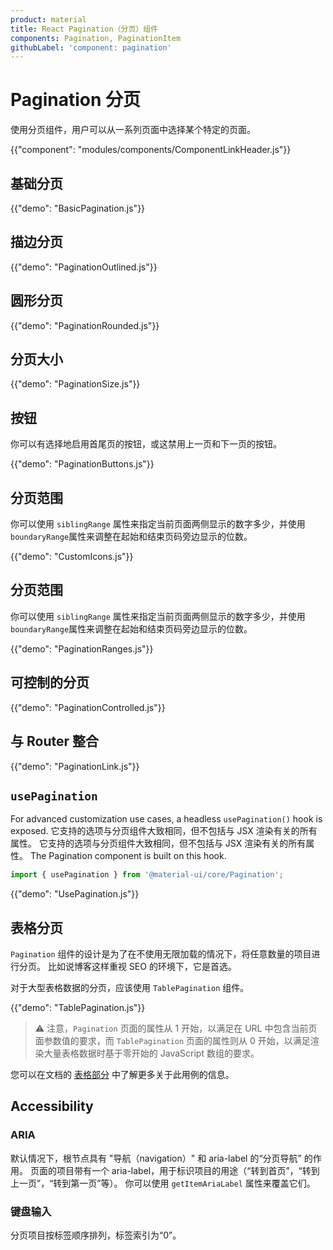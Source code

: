 ```yaml
---
product: material
title: React Pagination（分页）组件
components: Pagination, PaginationItem
githubLabel: 'component: pagination'
---
```


# Pagination 分页

<p class="description">使用分页组件，用户可以从一系列页面中选择某个特定的页面。</p>

{{"component": "modules/components/ComponentLinkHeader.js"}}

## 基础分页

{{"demo": "BasicPagination.js"}}

## 描边分页

{{"demo": "PaginationOutlined.js"}}

## 圆形分页

{{"demo": "PaginationRounded.js"}}

## 分页大小

{{"demo": "PaginationSize.js"}}

## 按钮

你可以有选择地启用首尾页的按钮，或这禁用上一页和下一页的按钮。

{{"demo": "PaginationButtons.js"}}

## 分页范围

你可以使用 `siblingRange` 属性来指定当前页面两侧显示的数字多少，并使用`boundaryRange`属性来调整在起始和结束页码旁边显示的位数。

{{"demo": "CustomIcons.js"}}

## 分页范围

你可以使用 `siblingRange` 属性来指定当前页面两侧显示的数字多少，并使用`boundaryRange`属性来调整在起始和结束页码旁边显示的位数。

{{"demo": "PaginationRanges.js"}}

## 可控制的分页

{{"demo": "PaginationControlled.js"}}

## 与 Router 整合

{{"demo": "PaginationLink.js"}}

## `usePagination`

For advanced customization use cases, a headless `usePagination()` hook is exposed. 它支持的选项与分页组件大致相同，但不包括与 JSX 渲染有关的所有属性。 它支持的选项与分页组件大致相同，但不包括与 JSX 渲染有关的所有属性。 The Pagination component is built on this hook.

```jsx
import { usePagination } from '@material-ui/core/Pagination';
```

{{"demo": "UsePagination.js"}}

## 表格分页

`Pagination` 组件的设计是为了在不使用无限加载的情况下，将任意数量的项目进行分页。 比如说博客这样重视 SEO 的环境下，它是首选。

对于大型表格数据的分页，应该使用 `TablePagination` 组件。

{{"demo": "TablePagination.js"}}

> ⚠️ 注意，`Pagination` 页面的属性从 1 开始，以满足在 URL 中包含当前页面参数值的要求，而 `TablePagination` 页面的属性则从 0 开始，以满足渲染大量表格数据时基于零开始的 JavaScript 数组的要求。

您可以在文档的 [表格部分](/material/react-table/#custom-pagination-options) 中了解更多关于此用例的信息。

## Accessibility

### ARIA

默认情况下，根节点具有 "导航（navigation）" 和 aria-label 的“分页导航” 的作用。 页面的项目带有一个 aria-label，用于标识项目的用途（“转到首页”，“转到上一页”，“转到第一页”等）。 你可以使用 `getItemAriaLabel` 属性来覆盖它们。

### 键盘输入

分页项目按标签顺序排列，标签索引为“0”。

